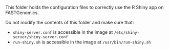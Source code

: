This folder holds the configuration files to correctly use the R Shiny app on FASTGenomics.

Do not modify the contents of this folder and make sure that:

- `shiny-server.conf` is accessible in the image at `/etc/shiny-server/shiny-server.conf`
- `run-shiny.sh` is accessible in the image at `/usr/bin/run-shiny.sh`
